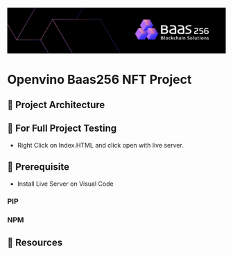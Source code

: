 ![Baas256](/src/images/Baas256-Banner.png)

# Openvino Baas256 NFT Project

## :office: Project Architecture 


## :rocket: For Full Project Testing

* Right Click on Index.HTML and click open with live server.

## :small_red_triangle_down: Prerequisite

* Install Live Server on Visual Code

### PIP

### NPM

## :page_facing_up: Resources


